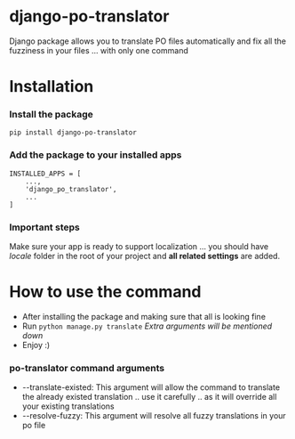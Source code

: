 # django-po-translator

Django package allows you to translate PO files automatically and fix all the fuzziness in your files ... with only one command


# Installation 

### Install the package

```
pip install django-po-translator

```

### Add the package to your installed apps

```
INSTALLED_APPS = [
    ..., 
    'django_po_translator',
    ...
]
```

### Important steps

Make sure your app is ready to support localization ... you should have *locale* folder in the root of your project and **all related settings** are added.


# How to use the command

- After installing the package and making sure that all is looking fine
- Run ` python manage.py translate ` *Extra arguments will be mentioned down*
- Enjoy :) 

### po-translator command arguments

- --translate-existed: This argument will allow the command to translate the already existed translation .. use it carefully .. as it will override all your existing translations
- --resolve-fuzzy: This argument will resolve all fuzzy translations in your po file